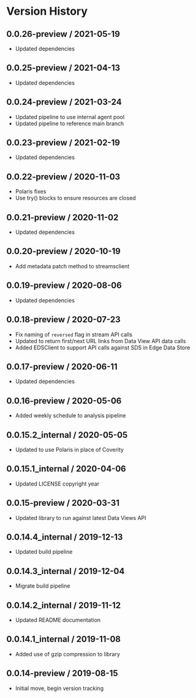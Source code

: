 # Version History

## 0.0.26-preview / 2021-05-19

- Updated dependencies

## 0.0.25-preview / 2021-04-13

- Updated dependencies

## 0.0.24-preview / 2021-03-24

- Updated pipeline to use internal agent pool
- Updated pipeline to reference main branch

## 0.0.23-preview / 2021-02-19

- Updated dependencies

## 0.0.22-preview / 2020-11-03

- Polaris fixes
- Use try() blocks to ensure resources are closed

## 0.0.21-preview / 2020-11-02

- Updated dependencies

## 0.0.20-preview / 2020-10-19

- Add metadata patch method to streamsclient

## 0.0.19-preview / 2020-08-06

- Updated dependencies

## 0.0.18-preview / 2020-07-23

- Fix naming of `reversed` flag in stream API calls
- Updated to return first/next URL links from Data View API data calls
- Added EDSClient to support API calls against SDS in Edge Data Store

## 0.0.17-preview / 2020-06-11

- Updated dependencies

## 0.0.16-preview / 2020-05-06

- Added weekly schedule to analysis pipeline

## 0.0.15.2_internal / 2020-05-05

- Updated to use Polaris in place of Coverity

## 0.0.15.1_internal / 2020-04-06

- Updated LICENSE copyright year

## 0.0.15-preview / 2020-03-31

- Updated library to run against latest Data Views API

## 0.0.14.4_internal / 2019-12-13

- Updated build pipeline

## 0.0.14.3_internal / 2019-12-04

- Migrate build pipeline

## 0.0.14.2_internal / 2019-11-12

- Updated README documentation

## 0.0.14.1_internal / 2019-11-08

- Added use of gzip compression to library

## 0.0.14-preview / 2019-08-15

- Initial move, begin version tracking
